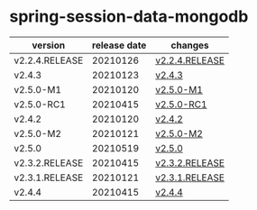 # spring-session-data-mongodb	


|version|release date|changes|
|---|---|---|
|v2.2.4.RELEASE|20210126|[v2.2.4.RELEASE](./v2.2.4.RELEASE-20210126.md)|
|v2.4.3|20210123|[v2.4.3](./v2.4.3-20210123.md)|
|v2.5.0-M1|20210120|[v2.5.0-M1](./v2.5.0-M1-20210120.md)|
|v2.5.0-RC1|20210415|[v2.5.0-RC1](./v2.5.0-RC1-20210415.md)|
|v2.4.2|20210120|[v2.4.2](./v2.4.2-20210120.md)|
|v2.5.0-M2|20210121|[v2.5.0-M2](./v2.5.0-M2-20210121.md)|
|v2.5.0|20210519|[v2.5.0](./v2.5.0-20210519.md)|
|v2.3.2.RELEASE|20210415|[v2.3.2.RELEASE](./v2.3.2.RELEASE-20210415.md)|
|v2.3.1.RELEASE|20210121|[v2.3.1.RELEASE](./v2.3.1.RELEASE-20210121.md)|
|v2.4.4|20210415|[v2.4.4](./v2.4.4-20210415.md)|
